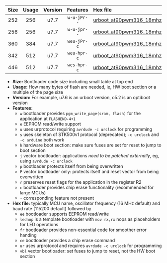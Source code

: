 |Size|Usage|Version|Features|Hex file|
|:-:|:-:|:-:|:-:|:--|
|252|256|u7.7|`w-u-jPr--`|[urboot_at90pwm316_18mhz432_19200bps_lednop_ur_vbl.hex](https://raw.githubusercontent.com/stefanrueger/urboot.hex/main/mcus/at90pwm316/fcpu_18mhz432/19200_bps/urboot_at90pwm316_18mhz432_19200bps_lednop_ur_vbl.hex)|
|256|256|u7.7|`w-u-jpr--`|[urboot_at90pwm316_18mhz432_19200bps_lednop_fr_ur_vbl.hex](https://raw.githubusercontent.com/stefanrueger/urboot.hex/main/mcus/at90pwm316/fcpu_18mhz432/19200_bps/urboot_at90pwm316_18mhz432_19200bps_lednop_fr_ur_vbl.hex)|
|360|384|u7.7|`weu-jPr-c`|[urboot_at90pwm316_18mhz432_19200bps_ee_lednop_fr_ce_ur_vbl.hex](https://raw.githubusercontent.com/stefanrueger/urboot.hex/main/mcus/at90pwm316/fcpu_18mhz432/19200_bps/urboot_at90pwm316_18mhz432_19200bps_ee_lednop_fr_ce_ur_vbl.hex)|
|342|512|u7.7|`weu-hpr-c`|[urboot_at90pwm316_18mhz432_19200bps_ee_lednop_fr_ce_ur.hex](https://raw.githubusercontent.com/stefanrueger/urboot.hex/main/mcus/at90pwm316/fcpu_18mhz432/19200_bps/urboot_at90pwm316_18mhz432_19200bps_ee_lednop_fr_ce_ur.hex)|
|446|512|u7.7|`wes-hpr-c`|[urboot_at90pwm316_18mhz432_19200bps_ee_lednop_fr_ce.hex](https://raw.githubusercontent.com/stefanrueger/urboot.hex/main/mcus/at90pwm316/fcpu_18mhz432/19200_bps/urboot_at90pwm316_18mhz432_19200bps_ee_lednop_fr_ce.hex)|

- **Size:** Bootloader code size including small table at top end
- **Usage:** How many bytes of flash are needed, ie, HW boot section or a multiple of the page size
- **Version:** For example, u7.6 is an urboot version, o5.2 is an optiboot version
- **Features:**
  + `w` bootloader provides `pgm_write_page(sram, flash)` for the application at `FLASHEND-4+1`
  + `e` EEPROM read/write support
  + `u` uses urprotocol requiring `avrdude -c urclock` for programming
  + `s` uses skeleton of STK500v1 protocol (deprecated); `-c urclock` and `-c arduino` both work
  + `h` hardware boot section: make sure fuses are set for reset to jump to boot section
  + `j` vector bootloader: applications *need to be patched externally*, eg, using `avrdude -c urclock`
  + `p` bootloader protects itself from being overwritten
  + `P` vector bootloader only: protects itself and reset vector from being overwritten
  + `r` preserves reset flags for the application in the register R2
  + `c` bootloader provides chip erase functionality (recommended for large MCUs)
  + `-` corresponding feature not present
- **Hex file:** typically MCU name, oscillator frequency (16 MHz default) and baud rate (115200 default) followed by
  + `ee` bootloader supports EEPROM read/write
  + `lednop` is a template bootloader with `mov rx,rx` nops as placeholders for LED operations
  + `fr` bootloader provides non-essential code for smoother error handing
  + `ce` bootloader provides a chip erase command
  + `ur` uses urprotocol and requires `avrdude -c urclock` for programming
  + `vbl` vector bootloader: set fuses to jump to reset, not the HW boot section
